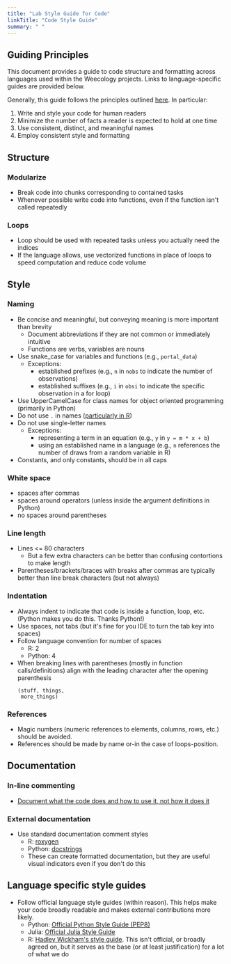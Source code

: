 ```yaml
---
title: "Lab Style Guide for Code"
linkTitle: "Code Style Guide"
summary: " "
---
```


## Guiding Principles

This document provides a guide to code structure and formatting across languages used within the Weecology projects. Links to language-specific guides are provided below.

Generally, this guide follows the principles outlined [here](http://journals.plos.org/plosbiology/article?id=10.1371/journal.pbio.1001745#s2). In particular:
1. Write and style your code for human readers
2. Minimize the number of facts a reader is expected to hold at one time
3. Use consistent, distinct, and meaningful names
4. Employ consistent style and formatting

## Structure 

### Modularize

* Break code into chunks corresponding to contained tasks 
* Whenever possible write code into functions, even if the function isn't called repeatedly

### Loops

* Loop should be used with repeated tasks unless you actually need the indices
* If the language allows, use vectorized functions in place of loops to speed computation and reduce code volume

## Style

### Naming

* Be concise and meaningful, but conveying meaning is more important than brevity
    * Document abbreviations if they are not common or immediately intuitive
    * Functions are verbs, variables are nouns
* Use snake_case for variables and functions (e.g., `portal_data`)
    * Exceptions: 
        * established prefixes (e.g., `n` in `nobs` to indicate the number of observations)
        * established suffixes (e.g., `i` in `obsi` to indicate the specific observation in a for loop)
* Use UpperCamelCase for class names for object oriented programming (primarily in Python) 
* Do not use `.` in names ([particularly in R](http://adv-r.had.co.nz/Style.html))
* Do not use single-letter names 
    * Exceptions: 
        * representing a term in an equation (e.g., `y` in `y = m * x + b`)
        * using an established name in a language (e.g., `n` references the number of draws from a random variable in R)
* Constants, and only constants, should be in all caps

### White space

* spaces after commas
* spaces around operators (unless inside the argument definitions in Python)
* no spaces around parentheses

### Line length

* Lines <= 80 characters
    * But a few extra characters can be better than confusing contortions to make length
* Parentheses/brackets/braces with breaks after commas are typically better than line break characters (but not always)

### Indentation

* Always indent to indicate that code is inside a function, loop, etc. (Python makes you do this. Thanks Python!)
* Use spaces, not tabs (but it's fine for you IDE to turn the tab key into spaces)
* Follow language convention for number of spaces
    * R: 2
    * Python: 4
* When breaking lines with parentheses (mostly in function calls/definitions) align with the leading character after the opening parenthesis
    ```
    (stuff, things,
     more_things)
    ```

### References

* Magic numbers (numeric references to elements, columns, rows, etc.) should be avoided. 
* References should be made by name or-in the case of loops-position. 

## Documentation

### In-line commenting

* [Document what the code does and how to use it, not how it does it](http://journals.plos.org/plosbiology/article?id=10.1371/journal.pbio.1001745#s8)

### External documentation

* Use standard documentation comment styles
    * R: [roxygen](http://r-pkgs.had.co.nz/man.html)
    * Python: [docstrings](https://www.python.org/dev/peps/pep-0257/)
    * These can create formatted documentation, but they are useful visual indicators even if you don't do this

## Language specific style guides

* Follow official language style guides (within reason). This helps make your code broadly readable and makes external contributions more likely.
    * Python: [Official Python Style Guide (PEP8)](https://www.python.org/dev/peps/pep-0008/)
    * Julia: [Official Julia Style Guide](https://docs.julialang.org/en/stable/manual/style-guide/)
    * R: [Hadley Wickham's style guide](http://adv-r.had.co.nz/Style.html). This isn't official, or broadly agreed on, but it serves as the base (or at least justification) for a lot of what we do
